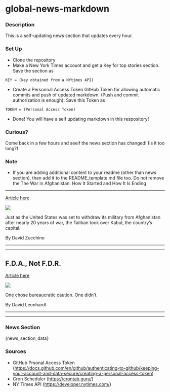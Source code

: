 # global-news-markdown

### Description 
This is a self-updating news section that updates every hour.

### Set Up 
* Clone the repository
* Make a New York Times account and get a Key for top stories section. Save the section as 
 ```
 KEY = (key obtained from a NYtimes API)
 ```
*  Create a Personnal Access Token GitHub Token for allowing automatic commits and push of updated markdown. (Push and commit authorization is enough). Save this Token as 
```
TOKEN = (Personal Access Token)
```
* Done! You will have a self updating markdown in this respository!

### Curious?
Come back in a few hours and seeif the news section has changed! (Is it too long?)

### Note
* If you are adding additional content to your readme (other than news section), then add it to the README_template.md file too. Do not remove the The War in Afghanistan: How It Started and How It Is Ending
-----------------------------------------------------------

[Article here](https://www.nytimes.com/article/afghanistan-war-us.html)

[![](https://static01.nyt.com/images/2021/04/21/world/21afghanistan-explainer-2/merlin_10297984_59ad5aff-017e-4524-a125-bea34a76f05f-superJumbo.jpg)](https://www.nytimes.com/article/afghanistan-war-us.html)

Just as the United States was set to withdraw its military from Afghanistan after nearly 20 years of war, the Taliban took over Kabul, the country’s capital.

By David Zucchino

* * *

* * *

F.D.A., Not F.D.R.
------------------

[Article here](https://www.nytimes.com/2021/08/24/briefing/fda-pfizer-vaccine-approval.html)

[![](https://static01.nyt.com/images/2021/08/24/lens/24ambriefing-promo/24ambriefing-fda02-superJumbo-v2.jpg)](https://www.nytimes.com/2021/08/24/briefing/fda-pfizer-vaccine-approval.html)

One chose bureaucratic caution. One didn’t.

By David Leonhardt

* * *

* * *

### News Section 
{news_section_data}


### Sources 
* GitHub Prsonal Access Token (https://docs.github.com/en/github/authenticating-to-github/keeping-your-account-and-data-secure/creating-a-personal-access-token)
* Cron Scheduler (https://crontab.guru/)
* NY Times API (https://developer.nytimes.com/)
